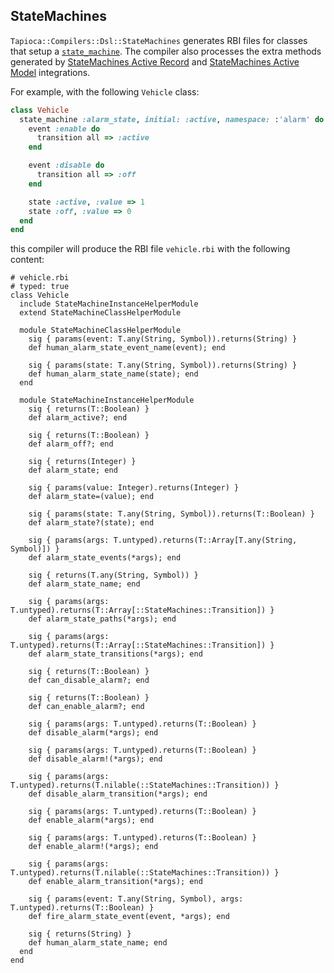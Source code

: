 ## StateMachines

`Tapioca::Compilers::Dsl::StateMachines` generates RBI files for classes that setup a
[`state_machine`](https://github.com/state-machines/state_machines). The compiler also
processes the extra methods generated by
[StateMachines Active Record](https://github.com/state-machines/state_machines-activerecord)
and [StateMachines Active Model](https://github.com/state-machines/state_machines-activemodel)
integrations.

For example, with the following `Vehicle` class:

~~~rb
class Vehicle
  state_machine :alarm_state, initial: :active, namespace: :'alarm' do
    event :enable do
      transition all => :active
    end

    event :disable do
      transition all => :off
    end

    state :active, :value => 1
    state :off, :value => 0
  end
end
~~~

this compiler will produce the RBI file `vehicle.rbi` with the following content:

~~~rbi
# vehicle.rbi
# typed: true
class Vehicle
  include StateMachineInstanceHelperModule
  extend StateMachineClassHelperModule

  module StateMachineClassHelperModule
    sig { params(event: T.any(String, Symbol)).returns(String) }
    def human_alarm_state_event_name(event); end

    sig { params(state: T.any(String, Symbol)).returns(String) }
    def human_alarm_state_name(state); end
  end

  module StateMachineInstanceHelperModule
    sig { returns(T::Boolean) }
    def alarm_active?; end

    sig { returns(T::Boolean) }
    def alarm_off?; end

    sig { returns(Integer) }
    def alarm_state; end

    sig { params(value: Integer).returns(Integer) }
    def alarm_state=(value); end

    sig { params(state: T.any(String, Symbol)).returns(T::Boolean) }
    def alarm_state?(state); end

    sig { params(args: T.untyped).returns(T::Array[T.any(String, Symbol)]) }
    def alarm_state_events(*args); end

    sig { returns(T.any(String, Symbol)) }
    def alarm_state_name; end

    sig { params(args: T.untyped).returns(T::Array[::StateMachines::Transition]) }
    def alarm_state_paths(*args); end

    sig { params(args: T.untyped).returns(T::Array[::StateMachines::Transition]) }
    def alarm_state_transitions(*args); end

    sig { returns(T::Boolean) }
    def can_disable_alarm?; end

    sig { returns(T::Boolean) }
    def can_enable_alarm?; end

    sig { params(args: T.untyped).returns(T::Boolean) }
    def disable_alarm(*args); end

    sig { params(args: T.untyped).returns(T::Boolean) }
    def disable_alarm!(*args); end

    sig { params(args: T.untyped).returns(T.nilable(::StateMachines::Transition)) }
    def disable_alarm_transition(*args); end

    sig { params(args: T.untyped).returns(T::Boolean) }
    def enable_alarm(*args); end

    sig { params(args: T.untyped).returns(T::Boolean) }
    def enable_alarm!(*args); end

    sig { params(args: T.untyped).returns(T.nilable(::StateMachines::Transition)) }
    def enable_alarm_transition(*args); end

    sig { params(event: T.any(String, Symbol), args: T.untyped).returns(T::Boolean) }
    def fire_alarm_state_event(event, *args); end

    sig { returns(String) }
    def human_alarm_state_name; end
  end
end
~~~
